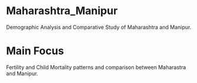 # Maharashtra_Manipur
Demographic Analysis and Comparative Study of Maharashtra and Manipur.

# Main Focus
Fertility and Child Mortality patterns and comparison between Maharastra and Manipur.
